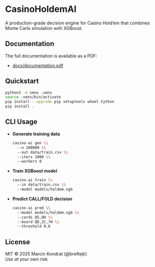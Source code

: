 # CasinoHoldemAI

A production-grade decision engine for Casino Hold’em that combines Monte Carlo simulation with XGBoost.

## Documentation

The full documentation is available as a PDF:

- [docs/documentation.pdf](docs/documentation.pdf)

## Quickstart

```bash
python3 -m venv .venv
source .venv/bin/activate
pip install --upgrade pip setuptools wheel Cython
pip install .
```

## CLI Usage

- **Generate training data**  
  ```bash
  casino-ai gen \\
    --n 200000 \\
    --out data/train.csv \\
    --iters 1000 \\
    --workers 8
  ```

- **Train XGBoost model**  
  ```bash
  casino-ai train \\
    --in data/train.csv \\
    --model models/holdem.xgb
  ```

- **Predict CALL/FOLD decision**  
  ```bash
  casino-ai pred \\
    --model models/holdem.xgb \\
    --cards QS,QH \\
    --board QD,2C,7H \\
    --threshold 0.6
  ```

## License

MIT © 2025 Marcin Kondrat (@breftejk)  
*Use at your own risk.*
